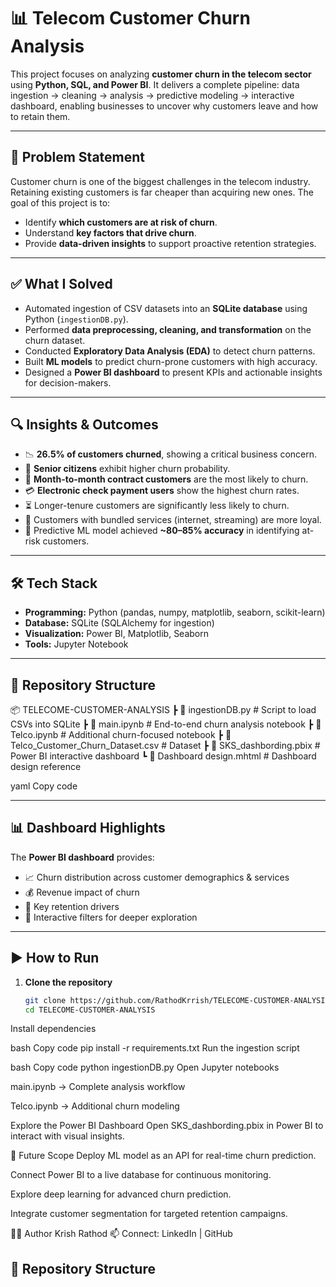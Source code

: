 # 📊 Telecom Customer Churn Analysis  

This project focuses on analyzing **customer churn in the telecom sector** using **Python, SQL, and Power BI**. It delivers a complete pipeline: data ingestion → cleaning → analysis → predictive modeling → interactive dashboard, enabling businesses to uncover why customers leave and how to retain them.  

---

## 🧩 Problem Statement  
Customer churn is one of the biggest challenges in the telecom industry. Retaining existing customers is far cheaper than acquiring new ones. The goal of this project is to:  

- Identify **which customers are at risk of churn**.  
- Understand **key factors that drive churn**.  
- Provide **data-driven insights** to support proactive retention strategies.  

---

## ✅ What I Solved  
- Automated ingestion of CSV datasets into an **SQLite database** using Python (`ingestionDB.py`).  
- Performed **data preprocessing, cleaning, and transformation** on the churn dataset.  
- Conducted **Exploratory Data Analysis (EDA)** to detect churn patterns.  
- Built **ML models** to predict churn-prone customers with high accuracy.  
- Designed a **Power BI dashboard** to present KPIs and actionable insights for decision-makers.  

---

## 🔍 Insights & Outcomes  
- 📉 **26.5% of customers churned**, showing a critical business concern.  
- 👵 **Senior citizens** exhibit higher churn probability.  
- 📆 **Month-to-month contract customers** are the most likely to churn.  
- 💳 **Electronic check payment users** show the highest churn rates.  
- ⏳ Longer-tenure customers are significantly less likely to churn.  
- 📡 Customers with bundled services (internet, streaming) are more loyal.  
- 🔮 Predictive ML model achieved **~80–85% accuracy** in identifying at-risk customers.  

---

## 🛠️ Tech Stack  
- **Programming:** Python (pandas, numpy, matplotlib, seaborn, scikit-learn)  
- **Database:** SQLite (SQLAlchemy for ingestion)  
- **Visualization:** Power BI, Matplotlib, Seaborn  
- **Tools:** Jupyter Notebook  

---

## 📂 Repository Structure  
📦 TELECOME-CUSTOMER-ANALYSIS
┣ 📜 ingestionDB.py # Script to load CSVs into SQLite
┣ 📜 main.ipynb # End-to-end churn analysis notebook
┣ 📜 Telco.ipynb # Additional churn-focused notebook
┣ 📜 Telco_Customer_Churn_Dataset.csv # Dataset
┣ 📜 SKS_dashbording.pbix # Power BI interactive dashboard
┗ 📜 Dashboard design.mhtml # Dashboard design reference

yaml
Copy code

---

## 📊 Dashboard Highlights  
The **Power BI dashboard** provides:  
- 📈 Churn distribution across customer demographics & services  
- 💰 Revenue impact of churn  
- 🔑 Key retention drivers  
- 🧭 Interactive filters for deeper exploration  

---

## ▶️ How to Run  

1. **Clone the repository**  
   ```bash
   git clone https://github.com/RathodKrrish/TELECOME-CUSTOMER-ANALYSIS.git
   cd TELECOME-CUSTOMER-ANALYSIS
Install dependencies

bash
Copy code
pip install -r requirements.txt
Run the ingestion script

bash
Copy code
python ingestionDB.py
Open Jupyter notebooks

main.ipynb → Complete analysis workflow

Telco.ipynb → Additional churn modeling

Explore the Power BI Dashboard
Open SKS_dashbording.pbix in Power BI to interact with visual insights.

🎯 Future Scope
Deploy ML model as an API for real-time churn prediction.

Connect Power BI to a live database for continuous monitoring.

Explore deep learning for advanced churn prediction.

Integrate customer segmentation for targeted retention campaigns.

👨‍💻 Author
Krish Rathod
📫 Connect: LinkedIn | GitHub
## 📂 Repository Structure
